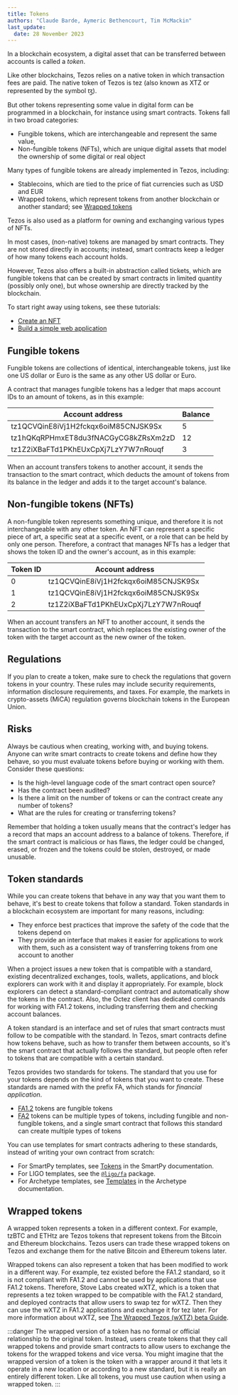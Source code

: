 ```yaml
---
title: Tokens
authors: "Claude Barde, Aymeric Bethencourt, Tim McMackin"
last_update:
  date: 28 November 2023
---
```


In a blockchain ecosystem, a digital asset that can be transferred between accounts is called a _token_.

Like other blockchains, Tezos relies on a native token in which transaction fees are paid.
The native token of Tezos is tez (also known as XTZ or represented by the symbol ꜩ).

But other tokens representing some value in digital form can be programmed in a blockchain, for instance using smart contracts.
Tokens fall in two broad categories:

- Fungible tokens, which are interchangeable and represent the same value,
- Non-fungible tokens (NFTs), which are unique digital assets that model the ownership of some digital or real object

Many types of fungible tokens are already implemented in Tezos, including:

- Stablecoins, which are tied to the price of fiat currencies such as USD and EUR
- Wrapped tokens, which represent tokens from another blockchain or another standard; see [Wrapped tokens](#wrapped-tokens)

Tezos is also used as a platform for owning and exchanging various types of NFTs.

In most cases, (non-native) tokens are managed by smart contracts.
They are not stored directly in accounts; instead, smart contracts keep a ledger of how many tokens each account holds.

However, Tezos also offers a built-in abstraction called tickets, which are fungible tokens that can be created by smart contracts in limited quantity (possibly only one), but whose ownership are directly tracked by the blockchain.

To start right away using tokens, see these tutorials:

- [Create an NFT](../tutorials/create-an-nft)
- [Build a simple web application](../tutorials/build-your-first-app)

## Fungible tokens

Fungible tokens are collections of identical, interchangeable tokens, just like one US dollar or Euro is the same as any other US dollar or Euro.

A contract that manages fungible tokens has a ledger that maps account IDs to an amount of tokens, as in this example:

Account address | Balance
--- | ---
tz1QCVQinE8iVj1H2fckqx6oiM85CNJSK9Sx | 5
tz1hQKqRPHmxET8du3fNACGyCG8kZRsXm2zD | 12
tz1Z2iXBaFTd1PKhEUxCpXj7LzY7W7nRouqf | 3

When an account transfers tokens to another account, it sends the transaction to the smart contract, which deducts the amount of tokens from its balance in the ledger and adds it to the target account's balance.

## Non-fungible tokens (NFTs)

A non-fungible token represents something unique, and therefore it is not interchangeable with any other token.
An NFT can represent a specific piece of art, a specific seat at a specific event, or a role that can be held by only one person.
Therefore, a contract that manages NFTs has a ledger that shows the token ID and the owner's account, as in this example:

Token ID | Account address
--- | ---
0 | tz1QCVQinE8iVj1H2fckqx6oiM85CNJSK9Sx
1 | tz1QCVQinE8iVj1H2fckqx6oiM85CNJSK9Sx
2 | tz1Z2iXBaFTd1PKhEUxCpXj7LzY7W7nRouqf

When an account transfers an NFT to another account, it sends the transaction to the smart contract, which replaces the existing owner of the token with the target account as the new owner of the token.

## Regulations

If you plan to create a token, make sure to check the regulations that govern tokens in your country.
These rules may include security requirements, information disclosure requirements, and taxes.
For example, the markets in crypto-assets (MiCA) regulation governs blockchain tokens in the European Union.

## Risks

Always be cautious when creating, working with, and buying tokens.
Anyone can write smart contracts to create tokens and define how they behave, so you must evaluate tokens before buying or working with them.
Consider these questions:

- Is the high-level language code of the smart contract open source?
- Has the contract been audited?
- Is there a limit on the number of tokens or can the contract create any number of tokens?
- What are the rules for creating or transferring tokens?

Remember that holding a token usually means that the contract's ledger has a record that maps an account address to a balance of tokens.
Therefore, if the smart contract is malicious or has flaws, the ledger could be changed, erased, or frozen and the tokens could be stolen, destroyed, or made unusable.

## Token standards

While you can create tokens that behave in any way that you want them to behave, it's best to create tokens that follow a standard.
Token standards in a blockchain ecosystem are important for many reasons, including:

- They enforce best practices that improve the safety of the code that the tokens depend on
- They provide an interface that makes it easier for applications to work with them, such as a consistent way of transferring tokens from one account to another

When a project issues a new token that is compatible with a standard, existing decentralized exchanges, tools, wallets, applications, and block explorers can work with it and display it appropriately.
For example, block explorers can detect a standard-compliant contract and automatically show the tokens in the contract.
Also, the Octez client has dedicated commands for working with FA1.2 tokens, including transferring them and checking account balances.

A token standard is an interface and set of rules that smart contracts must follow to be compatible with the standard.
In Tezos, smart contracts define how tokens behave, such as how to transfer them between accounts, so it's the smart contract that actually follows the standard, but people often refer to tokens that are compatible with a certain standard.

Tezos provides two standards for tokens.
The standard that you use for your tokens depends on the kind of tokens that you want to create.
These standards are named with the prefix FA, which stands for _financial application_.

- [FA1.2](./tokens/FA1.2) tokens are fungible tokens
- [FA2](./tokens/FA2) tokens can be multiple types of tokens, including fungible and non-fungible tokens, and a single smart contract that follows this standard can create multiple types of tokens

You can use templates for smart contracts adhering to these standards, instead of writing your own contract from scratch:

- For SmartPy templates, see [Tokens](https://smartpy.io/guides/tokens/) in the SmartPy documentation.
- For LIGO templates, see the [`@ligo/fa`](https://packages.ligolang.org/package/@ligo/fa) package.
- For Archetype templates, see [Templates](https://archetype-lang.org/docs/templates/overview/) in the Archetype documentation.

## Wrapped tokens

A wrapped token represents a token in a different context.
For example, tzBTC and ETHtz are Tezos tokens that represent tokens from the Bitcoin and Ethereum blockchains.
Tezos users can trade these wrapped tokens on Tezos and exchange them for the native Bitcoin and Ethereum tokens later.

Wrapped tokens can also represent a token that has been modified to work in a different way.
For example, tez existed before the FA1.2 standard, so it is not compliant with FA1.2 and cannot be used by applications that use FA1.2 tokens.
Therefore, Stove Labs created wXTZ, which is a token that represents a tez token wrapped to be compatible with the FA1.2 standard, and deployed contracts that allow users to swap tez for wXTZ.
Then they can use the wXTZ in FA1.2 applications and exchange it for tez later.
For more information about wXTZ, see [The Wrapped Tezos (wXTZ) beta Guide](https://medium.com/stakerdao/the-wrapped-tezos-wxtz-beta-guide-6917fa70116e).


:::danger
The wrapped version of a token has no formal or official relationship to the original token.
Instead, users create tokens that they call wrapped tokens and provide smart contracts to allow users to exchange the tokens for the wrapped tokens and vice versa.
You might imagine that the wrapped version of a token is the token with a wrapper around it that lets it operate in a new location or according to a new standard, but it is really an entirely different token.
Like all tokens, you must use caution when using a wrapped token.
:::
